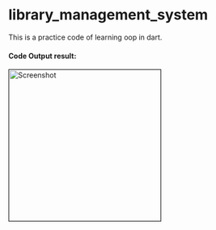 # library_management_system
This is a practice code of learning oop in dart.

<h4> Code Output result: </h4>
<a href="https://ibb.co.com/qdYm2qn"><img src="https://i.ibb.co.com/47R40vf/Screenshot-2024-10-22-001655.png" alt="Screenshot" border="1" width="300"></a>
